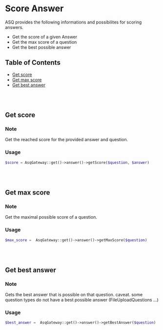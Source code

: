# Score Answer

ASQ provides the following informations and possibilites for scoring answers.
* Get the score of a given Answer
* Get the max score of a question
* Get the best possible answer

## Table of Contents

- [Get score](#get-score)
- [Get max score](#get-max-score)  
- [Get best answer](#get-best-answer)  
    
<br>
<br>


## Get score

### Note
Get the reached score for the provided answer and question.

### Usage

```php
$score = AsqGateway::get()->answer()->getScore($question, $answer)
```
    
<br>
<br>


## Get max score

### Note

Get the maximal possible score of a question.

### Usage

```php
$max_score =  AsqGateway::get()->answer()->getMaxScore($question)
```
    
<br>
<br>


## Get best answer

### Note

Gets the best answer that is possible on that question.
caveat. some question types do not have a best possible answer (FileUploadQuestions ...)

### Usage

```php
$best_answer =  AsqGateway::get()->answer()->getBestAnswer($question)
```
<br>
<br>